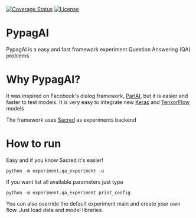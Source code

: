 [![Coverage Status](https://coveralls.io/repos/github/gcouti/qa/badge.svg?branch=master)](https://coveralls.io/github/gcouti/qa?branch=master)
[![License](https://img.shields.io/badge/License-Apache%202.0-blue.svg)](https://opensource.org/licenses/Apache-2.0)

PypagAI 
=======

PypagAI is a easy and fast framework experiment Question Answering (QA) problems

Why PypagAI?
============

It was inspired on Facebook's dialog framework, [ParlAI](), but it is easier and faster to test models. 
It is very easy to integrate new [Keras]() and [TensorFlow]() models

The framework uses [Sacred]() as experiments backend

How to run
==========

Easy and if you know Sacred it's easier!

```shell
python -m experiment.qa_experiment -u
```

If you want list all available parameters just type

```shell
python -m experiment.qa_experiment print_config
```

You can also override the default experiment main and create your own flow. Just load data and model libraries. 
